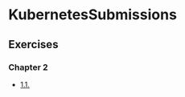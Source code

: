 # KubernetesSubmissions

## Exercises

### Chapter 2

- [1.1.](https://github.com/fialco/KubernetesSubmissions/tree/1.1/log_output)
